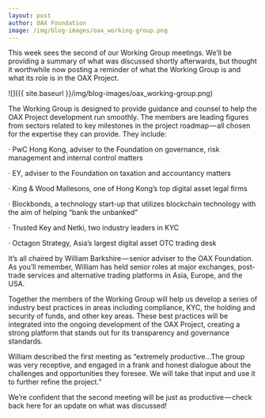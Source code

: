 ```yaml
---
layout: post
author: OAX Foundation
image: /img/blog-images/oax_working-group.png
---
```

This week sees the second of our Working Group meetings. We’ll be providing a summary of what was discussed shortly afterwards, but thought it worthwhile now posting a reminder of what the Working Group is and what its role is in the OAX Project.

![]({{ site.baseurl }}/img/blog-images/oax_working-group.png)

The Working Group is designed to provide guidance and counsel to help the OAX Project development run smoothly. The members are leading figures from sectors related to key milestones in the project roadmap — all chosen for the expertise they can provide. They include:

· PwC Hong Kong, adviser to the Foundation on governance, risk management and internal control matters


· EY, adviser to the Foundation on taxation and accountancy matters

· King & Wood Mallesons, one of Hong Kong’s top digital asset legal firms

· Blockbonds, a technology start-up that utilizes blockchain technology with the aim of helping “bank the unbanked”

· Trusted Key and Netki, two industry leaders in KYC

· Octagon Strategy, Asia’s largest digital asset OTC trading desk

It’s all chaired by William Barkshire — senior adviser to the OAX Foundation. As you’ll remember, William has held senior roles at major exchanges, post-trade services and alternative trading platforms in Asia, Europe, and the USA.

Together the members of the Working Group will help us develop a series of industry best practices in areas including compliance, KYC, the holding and security of funds, and other key areas. These best practices will be integrated into the ongoing development of the OAX Project, creating a strong platform that stands out for its transparency and governance standards.

William described the first meeting as “extremely productive…The group was very receptive, and engaged in a frank and honest dialogue about the challenges and opportunities they foresee. We will take that input and use it to further refine the project.”

We’re confident that the second meeting will be just as productive — check back here for an update on what was discussed!
